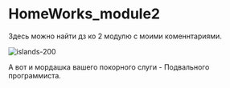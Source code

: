 # HomeWorks_module2
Здесь можно найти дз ко 2 модулю с моими коменнтариями.

![islands-200](https://user-images.githubusercontent.com/103320407/221964120-ec0e916e-d2d2-47c3-ad3b-fa9af6470e0e.jpeg)

А вот и мордашка вашего покорного слуги - Подвального программиста.
